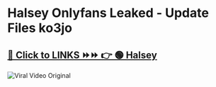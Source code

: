 
 # Halsey Onlyfans Leaked - Update Files ko3jo

## <h2><a href="https://clipsfans.com/Halsey&ref=git">🔗 Click to LINKS ⏩⏩ 👉 🟢 Halsey </a></h2>

<a href="https://clipsfans.com/Halsey&ref=git" rel="nofollow" data-target="animated-image.originalLink"><img src="https://i.ibb.co.com/xMMVF88/686577567.gif" alt="Viral Video Original" style="max-width: 100%; display: inline-block;" data-target="animated-image.originalImage"></a>

